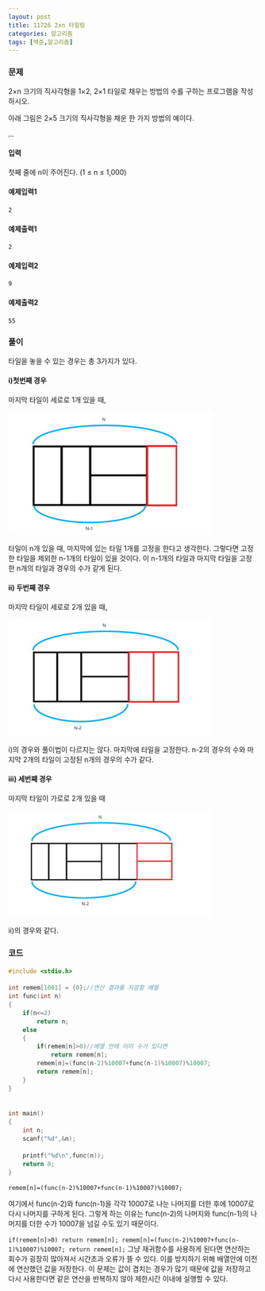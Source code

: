 ```yaml
---
layout: post
title: 11726 2xn 타일링
categories: 알고리즘
tags: [백준,알고리즘]
---
```

### 문제

2×n 크기의 직사각형을 1×2, 2×1 타일로 채우는 방법의 수를 구하는 프로그램을 작성하시오.

아래 그림은 2×5 크기의 직사각형을 채운 한 가지 방법의 예이다.

<img src="https://onlinejudgeimages.s3-ap-northeast-1.amazonaws.com/problem/11726/1.png" alt="img" style="zoom:25%;" />

#### 입력
첫째 줄에 n이 주어진다. (1 ≤ n ≤ 1,000)
#### 예제입력1  
```
2
```
#### 예제출력1  
```
2
```
#### 예제입력2  
```
9
```
#### 예제출력2  
```
55
```
### 풀이 

타일을 놓을 수 있는 경우는 총 3가지가 있다. 

#### i)첫번째 경우
마지막 타일이 세로로 1개 있을 때,

<img src="../assets/2021-09-09-boj-11726/11726_Odd.png" style="zoom:40%;" />

타일이 n개 있을 때, 마지막에 있는 타일 1개를 고정을 한다고 생각한다. 그렇다면 고정한 타일을 제외한 n-1개의 타일이 있을 것이다. 이 n-1개의 타일과 마지막 타일을 고정한 n개의 타일과 경우의 수가 같게 된다.

#### ii) 두번째 경우
마지막 타일이 세로로 2개 있을 때,

<img src="../assets/2021-09-09-boj-11726/11726_Even_Vertical.png" style="zoom:40%;" />

i)의 경우와 풀이법이 다르지는 않다. 마지막에 타일을 고정한다. n-2의 경우의 수와 마지막 2개의 타일이 고정된 n개의 경우의 수가 같다.

#### iii) 세번째 경우
마지막 타일이 가로로 2개 있을 때

<img src="../assets/2021-09-09-boj-11726/11726_Even_horizontal.png" style="zoom:40%;" />

 ii)의 경우와 같다.

### 코드

```c
#include <stdio.h>

int remem[1001] = {0};//연산 결과를 저장할 배열
int func(int n)
{
	if(n<=2)
		return n;
	else
	{
		if(remem[n]>0)//배열 안에 이미 수가 있다면 
			return remem[n];
		remem[n]=(func(n-2)%10007+func(n-1)%10007)%10007;
		return remem[n];
	}
}


int main()
{
	int n;
	scanf("%d",&n);
    
	printf("%d\n",func(n));
	return 0;
}
```


`remem[n]=(func(n-2)%10007+func(n-1)%10007)%10007;`

여기에서 func(n-2)와 func(n-1)을 각각 10007로 나눈 나머지를 더한 후에 10007로 다시 나머지를 구하게 된다. 그렇게 하는 이유는 func(n-2)의 나머지와 func(n-1)의 나머지를 더한 수가 10007을 넘길 수도 있기 때문이다. 

`
if(remem[n]>0)
  return remem[n];
remem[n]=(func(n-2)%10007+func(n-1)%10007)%10007;
return remem[n];
`
그냥 재귀함수를 사용하게 된다면 연산하는 회수가 굉장히 많아져서 시간초과 오류가 뜰 수 있다. 이를 방지하기 위해 배열안에 이전에 연산했던 값을 저장한다. 이 문제는 값이 겹치는 경우가 많기 때문에 값을 저장하고 다시 사용한다면 같은 연산을 반복하지 않아 제한시간 이내에 실행할 수 있다.
